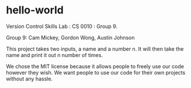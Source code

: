 # hello-world
Version Control Skills Lab : CS 0010 : Group 9.

Group 9: Cam Mickey, Gordon Wong, Austin Johnson

This project takes two inputs, a name and a number n. It will then take the name and print it out n number of times.

We chose the MIT license because it allows people to freely use our code however they wish. We want people to use our code for their own projects without any hassle.
